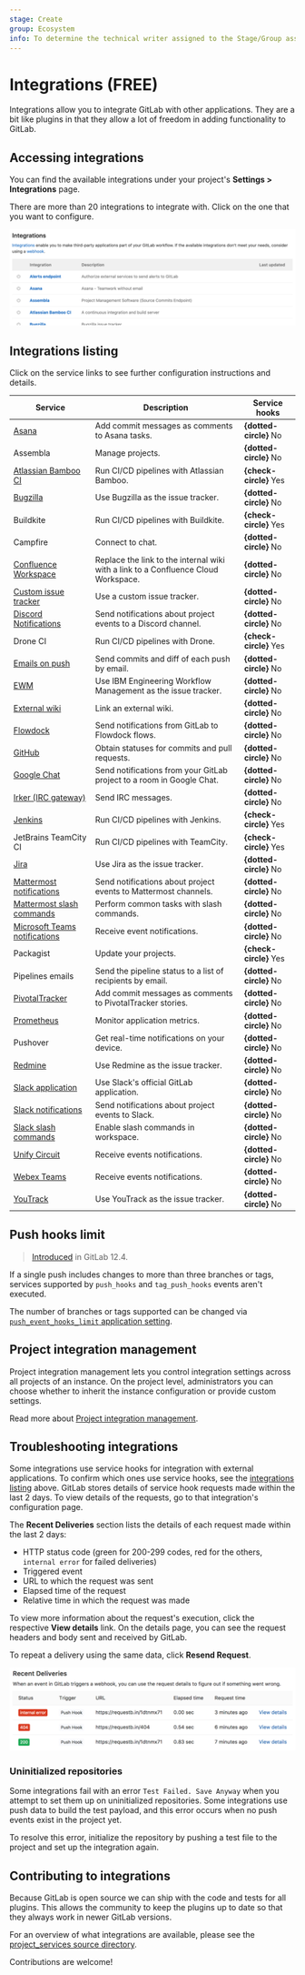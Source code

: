 ```yaml
---
stage: Create
group: Ecosystem
info: To determine the technical writer assigned to the Stage/Group associated with this page, see https://about.gitlab.com/handbook/engineering/ux/technical-writing/#assignments
---
```


# Integrations **(FREE)**

Integrations allow you to integrate GitLab with other applications. They
are a bit like plugins in that they allow a lot of freedom in adding
functionality to GitLab.

## Accessing integrations

You can find the available integrations under your project's
**Settings > Integrations** page.

There are more than 20 integrations to integrate with. Click on the one that you
want to configure.

![Integrations list](img/project_integrations_v13_3.png)

## Integrations listing

Click on the service links to see further configuration instructions and details.

| Service                                                   | Description                                                                                  | Service hooks          |
| --------------------------------------------------------- | -------------------------------------------------------------------------------------------- | ---------------------- |
| [Asana](asana.md)                                         | Add commit messages as comments to Asana tasks.                                              | **{dotted-circle}** No |
| Assembla                                                  | Manage projects.                                                                             | **{dotted-circle}** No |
| [Atlassian Bamboo CI](bamboo.md)                          | Run CI/CD pipelines with Atlassian Bamboo.                                                   | **{check-circle}** Yes |
| [Bugzilla](bugzilla.md)                                   | Use Bugzilla as the issue tracker.                                                           | **{dotted-circle}** No |
| Buildkite                                                 | Run CI/CD pipelines with Buildkite.                                                          | **{check-circle}** Yes |
| Campfire                                                  | Connect to chat.                                                                             | **{dotted-circle}** No |
| [Confluence Workspace](../../../api/services.md#confluence-service) | Replace the link to the internal wiki with a link to a Confluence Cloud Workspace. | **{dotted-circle}** No |
| [Custom issue tracker](custom_issue_tracker.md)           | Use a custom issue tracker.                                                                  | **{dotted-circle}** No |
| [Discord Notifications](discord_notifications.md)         | Send notifications about project events to a Discord channel.                                | **{dotted-circle}** No |
| Drone CI                                                  | Run CI/CD pipelines with Drone.                                                              | **{check-circle}** Yes |
| [Emails on push](emails_on_push.md)                       | Send commits and diff of each push by email.                                                 | **{dotted-circle}** No |
| [EWM](ewm.md)                                             | Use IBM Engineering Workflow Management as the issue tracker.                                | **{dotted-circle}** No |
| [External wiki](../wiki/index.md#link-an-external-wiki)   | Link an external wiki.                                          | **{dotted-circle}** No |
| [Flowdock](../../../api/services.md#flowdock)             | Send notifications from GitLab to Flowdock flows. | **{dotted-circle}** No |
| [GitHub](github.md)                                       | Obtain statuses for commits and pull requests.                                               | **{dotted-circle}** No |
| [Google Chat](hangouts_chat.md)                           | Send notifications from your GitLab project to a room in Google Chat.| **{dotted-circle}** No |
| [Irker (IRC gateway)](irker.md)                           | Send IRC messages.                                                                           | **{dotted-circle}** No |
| [Jenkins](../../../integration/jenkins.md)                | Run CI/CD pipelines with Jenkins.                                                            | **{check-circle}** Yes |
| JetBrains TeamCity CI                                     | Run CI/CD pipelines with TeamCity.                                                           | **{check-circle}** Yes |
| [Jira](jira.md)                                           | Use Jira as the issue tracker.                                                               | **{dotted-circle}** No |
| [Mattermost notifications](mattermost.md)                 | Send notifications about project events to Mattermost channels.                              | **{dotted-circle}** No |
| [Mattermost slash commands](mattermost_slash_commands.md) | Perform common tasks with slash commands.                                                    | **{dotted-circle}** No |
| [Microsoft Teams notifications](microsoft_teams.md)       | Receive event notifications.                                                                 | **{dotted-circle}** No |
| Packagist                                                 | Update your projects.                                                                        | **{check-circle}** Yes |
| Pipelines emails                                          | Send the pipeline status to a list of recipients by email.                                   | **{dotted-circle}** No |
| [PivotalTracker](pivotal_tracker.md)                      | Add commit messages as comments to PivotalTracker stories.                                                    | **{dotted-circle}** No |
| [Prometheus](prometheus.md)                               | Monitor application metrics.                                                                 | **{dotted-circle}** No |
| Pushover                                                  | Get real-time notifications on your device.                                                  | **{dotted-circle}** No |
| [Redmine](redmine.md)                                     | Use Redmine as the issue tracker.                                                            | **{dotted-circle}** No |
| [Slack application](gitlab_slack_application.md)          | Use Slack's official GitLab application.                                                     | **{dotted-circle}** No |
| [Slack notifications](slack.md)                           | Send notifications about project events to Slack.                                            | **{dotted-circle}** No |
| [Slack slash commands](slack_slash_commands.md)           | Enable slash commands in workspace.                                                          | **{dotted-circle}** No |
| [Unify Circuit](unify_circuit.md)                         | Receive events notifications.                                                                | **{dotted-circle}** No |
| [Webex Teams](webex_teams.md)                             | Receive events notifications.                                                                | **{dotted-circle}** No |
| [YouTrack](youtrack.md)                                   | Use YouTrack as the issue tracker.                                                           | **{dotted-circle}** No |

## Push hooks limit

> [Introduced](https://gitlab.com/gitlab-org/gitlab/-/merge_requests/17874) in GitLab 12.4.

If a single push includes changes to more than three branches or tags, services
supported by `push_hooks` and `tag_push_hooks` events aren't executed.

The number of branches or tags supported can be changed via
[`push_event_hooks_limit` application setting](../../../api/settings.md#list-of-settings-that-can-be-accessed-via-api-calls).

## Project integration management

Project integration management lets you control integration settings across all projects
of an instance. On the project level, administrators you can choose whether to inherit the
instance configuration or provide custom settings.

Read more about [Project integration management](../../admin_area/settings/project_integration_management.md).

## Troubleshooting integrations

Some integrations use service hooks for integration with external applications. To confirm which ones use service hooks, see the [integrations listing](#integrations-listing) above. GitLab stores details of service hook requests made within the last 2 days. To view details of the requests, go to that integration's configuration page.

The **Recent Deliveries** section lists the details of each request made within the last 2 days:

- HTTP status code (green for 200-299 codes, red for the others, `internal error` for failed deliveries)
- Triggered event
- URL to which the request was sent
- Elapsed time of the request
- Relative time in which the request was made

To view more information about the request's execution, click the respective **View details** link.
On the details page, you can see the request headers and body sent and received by GitLab.

To repeat a delivery using the same data, click **Resend Request**.

![Recent deliveries](img/webhook_logs.png)

### Uninitialized repositories

Some integrations fail with an error `Test Failed. Save Anyway` when you attempt to set them up on
uninitialized repositories. Some integrations use push data to build the test payload,
and this error occurs when no push events exist in the project yet.

To resolve this error, initialize the repository by pushing a test file to the project and set up
the integration again.

## Contributing to integrations

Because GitLab is open source we can ship with the code and tests for all
plugins. This allows the community to keep the plugins up to date so that they
always work in newer GitLab versions.

For an overview of what integrations are available, please see the
[project_services source directory](https://gitlab.com/gitlab-org/gitlab/-/tree/master/app/models/project_services).

Contributions are welcome!
